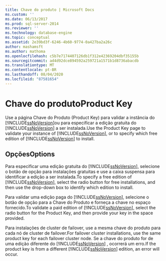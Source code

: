 ```yaml
---
title: Chave do produto | Microsoft Docs
ms.custom: ''
ms.date: 06/13/2017
ms.prod: sql-server-2014
ms.reviewer: ''
ms.technology: database-engine
ms.topic: conceptual
ms.assetid: 2e39bd3f-6246-4b60-9774-0a427ba2a26c
author: mashamsft
ms.author: mathoma
ms.openlocfilehash: c5b7e7174407126db1f312e42369204dbf35155b
ms.sourcegitcommit: ad4d92dce894592a259721a1571b1d8736abacdb
ms.translationtype: MT
ms.contentlocale: pt-BR
ms.lasthandoff: 08/04/2020
ms.locfileid: "87581654"
---
```

# <a name="product-key"></a><span data-ttu-id="486f7-102">Chave do produto</span><span class="sxs-lookup"><span data-stu-id="486f7-102">Product Key</span></span>
  <span data-ttu-id="486f7-103">Use a página Chave do Produto (Product Key) para validar a instância do [!INCLUDE[ssNoVersion](../../includes/ssnoversion-md.md)]ou para especificar a edição gratuita do [!INCLUDE[ssNoVersion](../../includes/ssnoversion-md.md)] a ser instalada.</span><span class="sxs-lookup"><span data-stu-id="486f7-103">Use the Product Key page to validate your instance of [!INCLUDE[ssNoVersion](../../includes/ssnoversion-md.md)], or to specify which free edition of [!INCLUDE[ssNoVersion](../../includes/ssnoversion-md.md)] to install.</span></span>  
  
## <a name="options"></a><span data-ttu-id="486f7-104">Opções</span><span class="sxs-lookup"><span data-stu-id="486f7-104">Options</span></span>  
 <span data-ttu-id="486f7-105">Para especificar uma edição gratuita do [!INCLUDE[ssNoVersion](../../includes/ssnoversion-md.md)], selecione o botão de opção para instalações gratuitas e use a caixa suspensa para identificar a edição a ser instalada.</span><span class="sxs-lookup"><span data-stu-id="486f7-105">To specify a free edition of [!INCLUDE[ssNoVersion](../../includes/ssnoversion-md.md)], select the radio button for free installations, and then use the drop-down box to identify which edition to install.</span></span>  
  
 <span data-ttu-id="486f7-106">Para validar uma edição paga do [!INCLUDE[ssNoVersion](../../includes/ssnoversion-md.md)], selecione o botão de opção para a Chave do Produto e forneça a chave no espaço fornecido.</span><span class="sxs-lookup"><span data-stu-id="486f7-106">To validate a paid edition of [!INCLUDE[ssNoVersion](../../includes/ssnoversion-md.md)], select the radio button for the Product Key, and then provide your key in the space provided.</span></span>  
  
 <span data-ttu-id="486f7-107">Para instalações de cluster de failover, use a mesma chave do produto para cada nó de cluster de failover.</span><span class="sxs-lookup"><span data-stu-id="486f7-107">For failover cluster installations, use the same product key for each failover cluster node.</span></span> <span data-ttu-id="486f7-108">Se a chave do produto for de uma edição diferente do [!INCLUDE[ssNoVersion](../../includes/ssnoversion-md.md)] , ocorrerá um erro.</span><span class="sxs-lookup"><span data-stu-id="486f7-108">If the product key is from a different [!INCLUDE[ssNoVersion](../../includes/ssnoversion-md.md)] edition, an error will occur.</span></span>  
  
  
